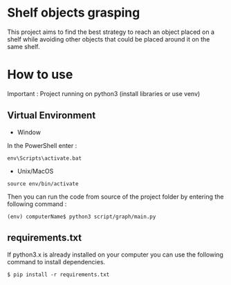 # Shelf objects grasping

This project aims to find the best strategy to reach an object placed on a shelf while avoiding other objects that could be placed around it on the same shelf. 


# How to use 

Important : Project running on python3 (install libraries or use venv)

## Virtual Environment

* Window 

In the PowerShell enter :

```
env\Scripts\activate.bat
```

* Unix/MacOS

```shell
source env/bin/activate
```

Then you can run the code from source of the project folder by entering the following command :

```shell
(env) computerName$ python3 script/graph/main.py
```

## requirements.txt

If python3.x is already installed on your computer you can use the following command to install dependencies.

```shell
$ pip install -r requirements.txt
```

